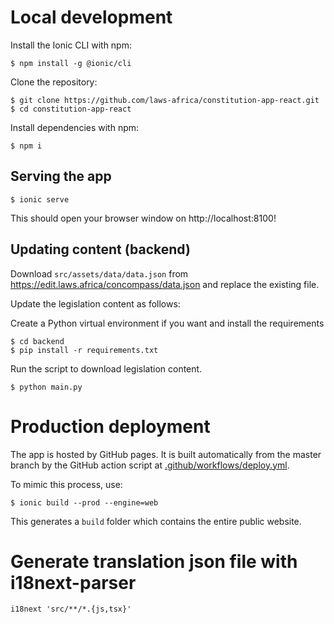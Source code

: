 # Local development

Install the Ionic CLI with npm:

```
$ npm install -g @ionic/cli
```

Clone the repository:

```
$ git clone https://github.com/laws-africa/constitution-app-react.git
$ cd constitution-app-react
```

Install dependencies with npm:

```
$ npm i
```

## Serving the app

```
$ ionic serve
```

This should open your browser window on http://localhost:8100!

## Updating content (backend)

Download `src/assets/data/data.json` from https://edit.laws.africa/concompass/data.json and replace the existing file.

Update the legislation content as follows:

Create a Python virtual environment if you want and install the requirements

```
$ cd backend
$ pip install -r requirements.txt 
```

Run the script to download legislation content.

```
$ python main.py
```

# Production deployment

The app is hosted by GitHub pages. It is built automatically from the master branch by the GitHub action script at [.github/workflows/deploy.yml](.github/workflows/deploy.yml).

To mimic this process, use:

```
$ ionic build --prod --engine=web
```

This generates a `build` folder which contains the entire public website.

# Generate translation json file with i18next-parser
```
i18next 'src/**/*.{js,tsx}'
```

